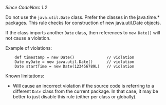 *Since CodeNarc 1.2*

Do not use the `java.util.Date` class. Prefer the classes in the
java.time.\* packages. This rule checks for construction of new
java.util.Date objects.

If the class imports another `Date` class, then references to
`new Date()` will not cause a violation.

Example of violations:

        def timestamp = new Date()              // violation
        Date myDate = new java.util.Date()      // violation
        Date startTime = new Date(123456789L)   // violation

Known limitations:

-   Will cause an incorrect violation if the source code is referring to
    a different `Date` class from the current package. In that case, it
    may be better to just disable this rule (either per class or
    globally).
